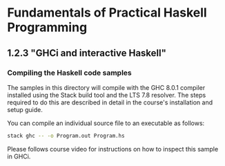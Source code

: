 # Fundamentals of Practical Haskell Programming

## 1.2.3 "GHCi and interactive Haskell"

### Compiling the Haskell code samples

The samples in this directory will compile with the GHC 8.0.1 compiler installed using the Stack build tool and the LTS 7.8 resolver. The steps required to do this are described in detail in the course's installation and setup guide.

You can compile an individual source file to an executable as follows:

```bash
stack ghc -- -o Program.out Program.hs
```

Please follows course video for instructions on how to inspect this sample in GHCi.
